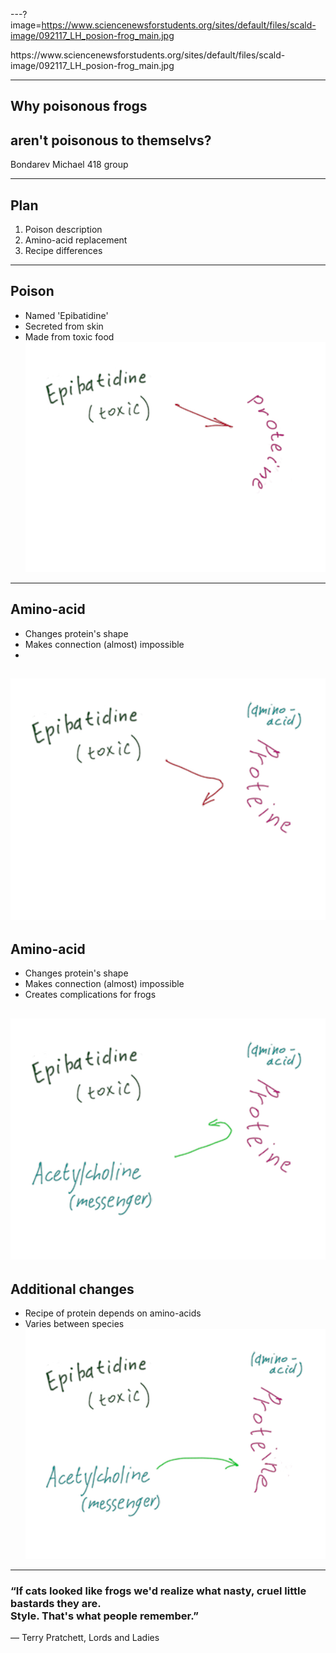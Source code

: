 ---?image=https://www.sciencenewsforstudents.org/sites/default/files/scald-image/092117_LH_posion-frog_main.jpg
<div class=comment>
https://www.sciencenewsforstudents.org/sites/default/files/scald-image/092117_LH_posion-frog_main.jpg
</div>

---

## Why poisonous frogs
## aren't poisonous to themselvs?
<div class=rcolumn>
Bondarev Michael  
418 group
</div>

---

## Plan

1. Poison description
2. Amino-acid replacement
3. Recipe differences

---

## Poison

 - Named 'Epibatidine'
 - Secreted from skin
 - Made from toxic food
![](1.png)
---

## Amino-acid

 - Changes protein's shape
 - Makes connection (almost) impossible
 -  

![](2.png)
---
## Amino-acid

 - Changes protein's shape
 - Makes connection (almost) impossible
 - Creates complications for frogs

![](3.png)
---

## Additional changes

 - Recipe of protein depends on amino-acids
 - Varies between species
![](4.png)
---


### “If cats looked like frogs we'd realize what nasty, cruel little bastards they are. <br>Style. That's what people remember.”
― Terry Pratchett, Lords and Ladies

